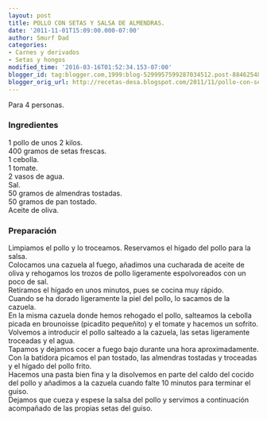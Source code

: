 ```yaml
---
layout: post
title: POLLO CON SETAS Y SALSA DE ALMENDRAS.
date: '2011-11-01T15:09:00.000-07:00'
author: Smurf Dad
categories:
- Carnes y derivados
- Setas y hongos
modified_time: '2016-03-16T01:52:34.153-07:00'
blogger_id: tag:blogger.com,1999:blog-5299957599287034512.post-8846254881105628748
blogger_orig_url: http://recetas-desa.blogspot.com/2011/11/pollo-con-setas-y-salsa-de-almendras.html
---
```


Para 4 personas.<br /><h3>Ingredientes</h3>1 pollo de unos 2 kilos.<br />400 gramos de setas frescas.<br />1 cebolla.<br />1 tomate.<br />2 vasos de agua.<br />Sal.<br />50 gramos de almendras tostadas.<br />50 gramos de pan tostado.<br />Aceite de oliva.<br /><h3>Preparación</h3>Limpiamos el pollo y lo troceamos. Reservamos el hígado del pollo para la salsa.<br />Colocamos una cazuela al fuego, añadimos una cucharada de aceite de oliva y rehogamos los trozos de pollo ligeramente espolvoreados con un poco de sal.<br />Retiramos el hígado en unos minutos, pues se cocina muy rápido.<br />Cuando se ha dorado ligeramente la piel del pollo, lo sacamos de la cazuela.<br />En la misma cazuela donde hemos rehogado el pollo, salteamos la cebolla picada en brounoisse (picadito pequeñito) y el tomate y hacemos un sofrito.<br />Volvemos a introducir el pollo salteado a la cazuela, las setas ligeramente troceadas y el agua.<br />Tapamos y dejamos cocer a fuego bajo durante una hora aproximadamente.<br />Con la batidora picamos el pan tostado, las almendras tostadas y troceadas y el hígado del pollo frito.<br />Hacemos una pasta bien fina y la disolvemos en parte del caldo del cocido del pollo y añadimos a la cazuela cuando falte 10 minutos para terminar el guiso.<br />Dejamos que cueza y espese la salsa del pollo y servimos a continuación acompañado de las propias setas del guiso.